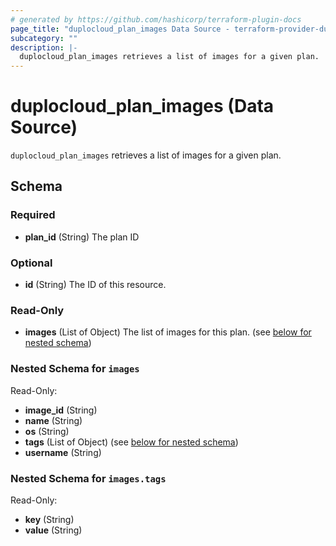 ```yaml
---
# generated by https://github.com/hashicorp/terraform-plugin-docs
page_title: "duplocloud_plan_images Data Source - terraform-provider-duplocloud"
subcategory: ""
description: |-
  duplocloud_plan_images retrieves a list of images for a given plan.
---
```


# duplocloud_plan_images (Data Source)

`duplocloud_plan_images` retrieves a list of images for a given plan.



<!-- schema generated by tfplugindocs -->
## Schema

### Required

- **plan_id** (String) The plan ID

### Optional

- **id** (String) The ID of this resource.

### Read-Only

- **images** (List of Object) The list of images for this plan. (see [below for nested schema](#nestedatt--images))

<a id="nestedatt--images"></a>
### Nested Schema for `images`

Read-Only:

- **image_id** (String)
- **name** (String)
- **os** (String)
- **tags** (List of Object) (see [below for nested schema](#nestedobjatt--images--tags))
- **username** (String)

<a id="nestedobjatt--images--tags"></a>
### Nested Schema for `images.tags`

Read-Only:

- **key** (String)
- **value** (String)


